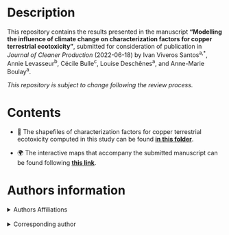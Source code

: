 # Description

This repository contains the results presented in the manuscript **“Modelling the influence of climate change on characterization factors for copper terrestrial ecotoxicity”**, submitted for consideration of publication in *Journal of Cleaner Production* (2022-06-18) by Ivan Viveros Santos<sup>a,*</sup>, Annie Levasseur<sup>b</sup>, Cécile Bulle<sup>c</sup>, Louise Deschênes<sup>a</sup>, and Anne-Marie Boulay<sup>a</sup>.

*This repository is subject to change following the review process.*

# Contents

- 📂 The shapefiles of characterization factors for copper terrestrial ecotoxicity computed in this study can be found <a href="cf_spatial_res" target="_blank"><b>in this folder</b></a>.

- 🌍 The interactive maps that accompany the submitted manuscript can be found following <a href="https://iviveros.github.io/viveros-santos_et_al_2022_jclp" target="_blank"><b>this link</b></a>.


# Authors information

<div>
<details>
    <summary>Authors Affiliations</summary>
    <p><sup>a</sup> <span>CIRAIG, Chemical Engineering Department, Polytechnique Montréal, QC, Canada</span></p>
    <p><sup>b</sup> Department of Construction Engineering, École de Technologie Supérieure, Montreal, QC, Canada</p>
    <p><sup>c</sup> CIRAIG, ESG UQAM, Strategy, Corporate & Social Responsibility Department, Montreal, QC, Canada</p>
</details>
</div>

<br>


<div>
<details>
    <summary>Corresponding author</summary>
    <p>Ivan Viveros Santos<p>
    <p>E-mail address: {ivan.viveros-santos}(at)polymtl.ca</p>
</details>
</div>

